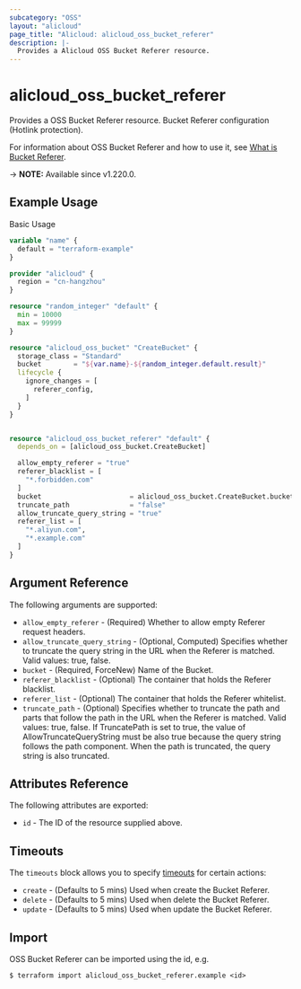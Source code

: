 ```yaml
---
subcategory: "OSS"
layout: "alicloud"
page_title: "Alicloud: alicloud_oss_bucket_referer"
description: |-
  Provides a Alicloud OSS Bucket Referer resource.
---
```


# alicloud_oss_bucket_referer

Provides a OSS Bucket Referer resource. Bucket Referer configuration (Hotlink protection).

For information about OSS Bucket Referer and how to use it, see [What is Bucket Referer](https://www.alibabacloud.com/help/en/oss/user-guide/hotlink-protection).

-> **NOTE:** Available since v1.220.0.

## Example Usage

Basic Usage

```terraform
variable "name" {
  default = "terraform-example"
}

provider "alicloud" {
  region = "cn-hangzhou"
}

resource "random_integer" "default" {
  min = 10000
  max = 99999
}

resource "alicloud_oss_bucket" "CreateBucket" {
  storage_class = "Standard"
  bucket        = "${var.name}-${random_integer.default.result}"
  lifecycle {
    ignore_changes = [
      referer_config,
    ]
  }
}


resource "alicloud_oss_bucket_referer" "default" {
  depends_on = [alicloud_oss_bucket.CreateBucket]

  allow_empty_referer = "true"
  referer_blacklist = [
    "*.forbidden.com"
  ]
  bucket                      = alicloud_oss_bucket.CreateBucket.bucket
  truncate_path               = "false"
  allow_truncate_query_string = "true"
  referer_list = [
    "*.aliyun.com",
    "*.example.com"
  ]
}
```

## Argument Reference

The following arguments are supported:
* `allow_empty_referer` - (Required) Whether to allow empty Referer request headers.
* `allow_truncate_query_string` - (Optional, Computed) Specifies whether to truncate the query string in the URL when the Referer is matched. Valid values: true, false.
* `bucket` - (Required, ForceNew) Name of the Bucket.
* `referer_blacklist` - (Optional) The container that holds the Referer blacklist.
* `referer_list` - (Optional) The container that holds the Referer whitelist.
* `truncate_path` - (Optional) Specifies whether to truncate the path and parts that follow the path in the URL when the Referer is matched. Valid values: true, false. If TruncatePath is set to true, the value of AllowTruncateQueryString must be also true because the query string follows the path component. When the path is truncated, the query string is also truncated.

## Attributes Reference

The following attributes are exported:
* `id` - The ID of the resource supplied above.

## Timeouts

The `timeouts` block allows you to specify [timeouts](https://www.terraform.io/docs/configuration-0-11/resources.html#timeouts) for certain actions:
* `create` - (Defaults to 5 mins) Used when create the Bucket Referer.
* `delete` - (Defaults to 5 mins) Used when delete the Bucket Referer.
* `update` - (Defaults to 5 mins) Used when update the Bucket Referer.

## Import

OSS Bucket Referer can be imported using the id, e.g.

```shell
$ terraform import alicloud_oss_bucket_referer.example <id>
```